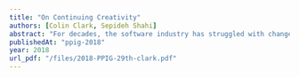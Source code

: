 ```yaml
---
title: "On Continuing Creativity"
authors: [Colin Clark, Sepideh Shahi]
abstract: "For decades, the software industry has struggled with change, continually devising new methods to better control and manage the risk to software development projects. This paper attempts to reconsider change as a positive force that can produce better, more resilient software. It argues for providing “users” with greater creative influence throughout the design process, as co-designers; and to support them with material software tools that will allow them to enact unanticipated changes after design is complete."
publishedAt: "ppig-2018"
year: 2018
url_pdf: "/files/2018-PPIG-29th-clark.pdf"
---
```

